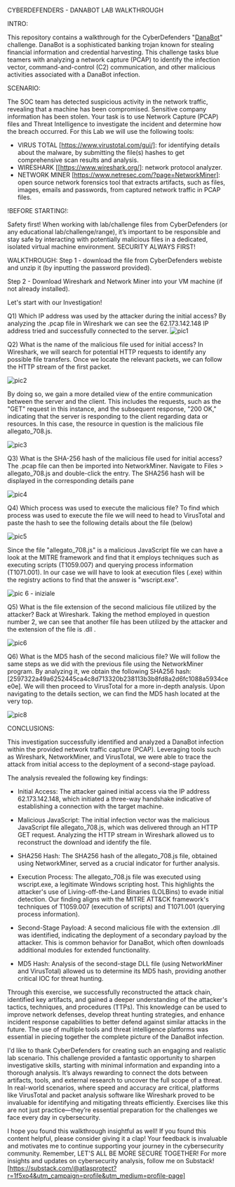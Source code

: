 CYBERDEFENDERS - DANABOT LAB WALKTHROUGH

INTRO:

This repository contains a walkthrough for the CyberDefenders "[DanaBot](https://cyberdefenders.org/blueteam-ctf-challenges/danabot/)" challenge.  DanaBot is a sophisticated banking trojan known for stealing financial information and credential harvesting. This challenge tasks blue teamers with analyzing a network capture (PCAP) to identify the infection vector, command-and-control (C2) communication, and other malicious activities associated with a DanaBot infection.

SCENARIO:

The SOC team has detected suspicious activity in the network traffic, revealing that a machine has been compromised. Sensitive company information has been stolen. Your task is to use Network Capture (PCAP) files and Threat Intelligence to investigate the incident and determine how the breach occurred.
For this Lab we will use the following tools:

- VIRUS TOTAL [https://www.virustotal.com/gui/]: for identifying details about the malware, by submitting the file(s) hashes to get comprehensive scan results and analysis.
- WIRESHARK [[https://www.wireshark.org/]: network protocol analyzer.
- NETWORK MINER [https://www.netresec.com/?page=NetworkMiner]: open source network forensics tool that extracts artifacts, such as files, images, emails and passwords, from captured network traffic in PCAP files.

!BEFORE STARTING!:

Safety first! When working with lab/challenge files from CyberDefenders (or any educational lab/challenge/range), it’s important to be responsible and stay safe by interacting with potentially malicious files in a dedicated, isolated virtual machine environment. 
SECURITY ALWAYS FIRST!

WALKTHROUGH:
Step 1 - download the file from CyberDefenders webiste and unzip it (by inputting the password provided).

Step 2 - Download Wireshark and Network Miner into your VM machine (if not already installed).

Let's start with our Investigation! 

Q1) Which IP address was used by the attacker during the initial access?
By analyzing the .pcap file in Wireshark we can see the 62.173.142.148 IP address tried and successfully connected to the server.
![pic1](https://github.com/user-attachments/assets/d6cb9908-177a-44b9-bdcb-34d905b366bf)

Q2) What is the name of the malicious file used for initial access?
In Wireshark, we will search for potential HTTP requests to identify any possible file transfers. Once we locate the relevant packets, we can follow the HTTP stream of the first packet. 

![pic2](https://github.com/user-attachments/assets/82592785-8c17-4783-ad99-7c9ac59d2551)

By doing so, we gain a more detailed view of the entire communication between the server and the client. This includes the requests, such as the "GET" request in this instance, and the subsequent response, "200 OK," indicating that the server is responding to the client regarding data or resources. In this case, the resource in question is the malicious file allegato_708.js.

![pic3](https://github.com/user-attachments/assets/be3331e3-6ade-48a3-8f61-49c982dfc572)

Q3) What is the SHA-256 hash of the malicious file used for initial access?
The .pcap file can then be imported into NetworkMiner. Navigate to Files > allegato_708.js and double-click the entry. The SHA256 hash will be displayed in the corresponding details pane

![pic4](https://github.com/user-attachments/assets/36c74788-7486-496a-bd3a-a303f9094af3)

Q4) Which process was used to execute the malicious file?
To find which process was used to execute the file we will need to head to VirusTotal and paste the hash to see the following details about the file (below)

![pic5](https://github.com/user-attachments/assets/6edf416d-4c60-451e-874b-9a559e77f601)

Since the file "allegato_708.js" is a malicious JavaScript file we can have a look at the MITRE framework and find that it employs techniques such as executing scripts (T1059.007) and querying process information (T1071.001). In our case we will have to look at execution files (.exe) within the registry actions to find that the answer is "wscript.exe".

![pic 6 - iniziale](https://github.com/user-attachments/assets/9374caf3-34bc-477b-9eed-00602c9a4258)

Q5) What is the file extension of the second malicious file utilized by the attacker?
Back at Wireshark. Taking the method employed in question number 2, we can see that another file has been utilized by the attacker and the extension of the file is .dll .

![pic6](https://github.com/user-attachments/assets/6e8d6b3b-4553-4af8-a8e8-0eb13adbb481)

Q6) What is the MD5 hash of the second malicious file?
We will follow the same steps as we did with the previous file using the NetworkMiner program. By analyzing it, we obtain the following SHA256 hash: [2597322a49a6252445ca4c8d713320b238113b3b8fd8a2d6fc1088a5934cee0e]. We will then proceed to VirusTotal for a more in-depth analysis.
Upon navigating to the details section, we can find the MD5 hash located at the very top.

![pic8](https://github.com/user-attachments/assets/c177a8f6-a69f-48bc-bd8b-1feae4e7b27c)

CONCLUSIONS:

This investigation successfully identified and analyzed a DanaBot infection within the provided network traffic capture (PCAP). Leveraging tools such as Wireshark, NetworkMiner, and VirusTotal, we were able to trace the attack from initial access to the deployment of a second-stage payload.

The analysis revealed the following key findings:

- Initial Access: The attacker gained initial access via the IP address 62.173.142.148, which initiated a three-way handshake indicative of establishing a connection with the target machine.

- Malicious JavaScript: The initial infection vector was the malicious JavaScript file allegato_708.js, which was delivered through an HTTP GET request. Analyzing the HTTP stream in Wireshark allowed us to reconstruct the download and identify the file.

- SHA256 Hash: The SHA256 hash of the allegato_708.js file, obtained using NetworkMiner, served as a crucial indicator for further analysis.

- Execution Process: The allegato_708.js file was executed using wscript.exe, a legitimate Windows scripting host. This highlights the attacker's use of Living-off-the-Land Binaries (LOLBins) to evade initial detection. Our finding aligns with the MITRE ATT&CK framework's techniques of T1059.007 (execution of scripts) and T1071.001 (querying process information).

- Second-Stage Payload: A second malicious file with the extension .dll was identified, indicating the deployment of a secondary payload by the attacker. This is common behavior for DanaBot, which often downloads additional modules for extended functionality.

- MD5 Hash: Analysis of the second-stage DLL file (using NetworkMiner and VirusTotal) allowed us to determine its MD5 hash, providing another critical IOC for threat hunting.

Through this exercise, we successfully reconstructed the attack chain, identified key artifacts, and gained a deeper understanding of the attacker's tactics, techniques, and procedures (TTPs). This knowledge can be used to improve network defenses, develop threat hunting strategies, and enhance incident response capabilities to better defend against similar attacks in the future. The use of multiple tools and threat intelligence platforms was essential in piecing together the complete picture of the DanaBot infection.

I'd like to thank CyberDefenders for creating such an engaging and realistic lab scenario. This challenge provided a fantastic opportunity to sharpen investigative skills, starting with minimal information and expanding into a thorough analysis. It’s always rewarding to connect the dots between artifacts, tools, and external research to uncover the full scope of a threat. In real-world scenarios, where speed and accuracy are critical, platforms like VirusTotal and packet analysis software like Wireshark proved to be invaluable for identifying and mitigating threats efficiently. Exercises like this are not just practice—they’re essential preparation for the challenges we face every day in cybersecurity.

I hope you found this walkthrough insightful as well! If you found this content helpful, please consider giving it a clap! Your feedback is invaluable and motivates me to continue supporting your journey in the cybersecurity community. 
Remember, LET'S ALL BE MORE SECURE TOGETHER! For more insights and updates on cybersecurity analysis, follow me on Substack! [https://substack.com/@atlasprotect?r=1f5xo4&utm_campaign=profile&utm_medium=profile-page]

